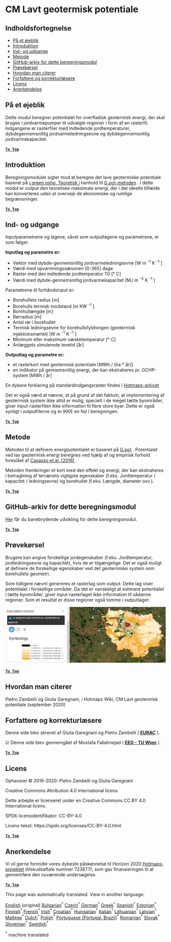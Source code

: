 <h1><a class="anchor" id="cm-shallow-geothermal-potential" href="#cm-shallow-geothermal-potential"><i class="fa fa-link"></i></a>CM Lavt geotermisk potentiale</h1><h2><a class="anchor" id="table-of-contents" href="#table-of-contents"><i class="fa fa-link"></i></a> Indholdsfortegnelse</h2><ul><li> <a href="#in-a-glance">På et øjeblik</a></li><li> <a href="#introduction">Introduktion</a></li><li> <a href="#inputs-and-outputs">Ind- og udgange</a></li><li> <a href="#method">Metode</a></li><li> <a href="#github-repository-of-this-calculation-module">GitHub-arkiv for dette beregningsmodul</a></li><li> <a href="#sample-run">Prøvekørsel</a></li><li> <a href="#how-to-cite">Hvordan man citerer</a></li><li> <a href="#authors-and-reviewers">Forfattere og korrekturlæsere</a></li><li> <a href="#license">Licens</a></li><li> <a href="#acknowledgement">Anerkendelse</a></li></ul><h2><a class="anchor" id="in-a-glance" href="#in-a-glance"><i class="fa fa-link"></i></a> På et øjeblik</h2><p> Dette modul beregner potentialet for overfladisk geotermisk energi, der skal bruges i jordvarmepumper til udvalgte regioner i form af en rasterfil. Indgangene er rasterfiler med indledende jordtemperaturer, dybdegennemsnitlig jordvarmeledningsevne og dybdegennemsnitlig jordvarmekapacitet.</p><p> <a href="#table-of-contents"><strong><code>To Top</code></strong></a></p><h2><a class="anchor" id="introduction" href="#introduction"><i class="fa fa-link"></i></a> Introduktion</h2><p> Beregningsmodulet sigter mod at beregne det lave geotermiske potentiale baseret på <a href="https://grass.osgeo.org/grass76/manuals/addons/r.green.gshp.theoretical.html">r.green.gshp. Teoretisk i</a> henhold til <a href="https://www.sciencedirect.com/science/article/pii/S0360544216303358">G.pot-metoden</a> . I dette modul er output den teoretiske maksimale energi, der i det ideelle tilfælde kan konverteres uden at overveje de økonomiske og rumlige begrænsninger.</p><p> <a href="#table-of-contents"><strong><code>To Top</code></strong></a></p><h2><a class="anchor" id="inputs-and-outputs" href="#inputs-and-outputs"><i class="fa fa-link"></i></a> Ind- og udgange</h2><p> Inputparametrene og lagene, såvel som outputlagene og parametrene, er som følger.</p><p> <strong>Inputlag og parametre er:</strong></p><ul><li> Vektor med dybde-gennemsnitlig jordvarmeledningsevne [W m <sup>-1</sup> K <sup>-1</sup> ]</li><li> Værdi med opvarmningssæsonen [0-365] dage</li><li> Raster med den indledende jordtemperatur T0 [° C]</li><li> Værdi med dybde-gennemsnitlig jordvarmekapacitet [MJ m <sup>-3</sup> K <sup>-1</sup> ]</li></ul><p> Parametrene til forhåndsinput er:</p><ul><li> Borehullets radius [m]</li><li> Borehulls termisk modstand [m KW <sup>-1</sup> ]</li><li> Borehullængde [m]</li><li> Rørradius [m]</li><li> Antal rør i borehullet</li><li> Termisk ledningsevne for borehullsfyldningen (geotermisk injektionsmørtel) [W m <sup>-1</sup> K <sup>-1</sup> ]</li><li> Minimum eller maksimum væsketemperatur [° C]</li><li> Anlæggets simulerede levetid [år]</li></ul><p> <strong>Outputlag og parametre er:</strong></p><ul><li> et rasterkort med geotermisk potentiale [MWh / (ha * år)]</li><li> en indikator på gennemsnitlig energi, der kan ekstraheres pr. GCHP-system [MWh / år]</li></ul><p> En dybere forklaring på standardindgangsraster findes i <a href="https://gitlab.com/hotmaps/potential/potential_geothermal_raster">Hotmaps-arkivet</a></p><p> Det er også værd at nævne, at på grund af det faktum, at implementering af geotermisk system ikke altid er mulig, specielt i de meget tætte byområder, giver input-rasterfilen ikke information til flere store byer. Dette er også synligt i outputfilerne og er IKKE en fejl i beregningen.</p><p> <a href="#table-of-contents"><strong><code>To Top</code></strong></a></p><h2><a class="anchor" id="method" href="#method"><i class="fa fa-link"></i></a> Metode</h2><p> Metoden til at definere energipotentialet er baseret på <a href="https://www.sciencedirect.com/science/article/pii/S0360544216303358">G.pot</a> . Potentialet ved lav geotermisk energi beregnes ved hjælp af og empirisk forhold foreslået af <a href="https://www.sciencedirect.com/science/article/pii/S0360544216303358">Casasso et al. (2016)</a> .</p><p> Metoden frembringer et kort med den effekt og energi, der kan ekstraheres i betragtning af terrænets vigtigste egenskaber (f.eks. Jordtemperatur / kapacitet / ledningsevne) og borehullet (f.eks. Længde, diameter osv.).</p><p> <a href="#table-of-contents"><strong><code>To Top</code></strong></a></p><h2><a class="anchor" id="github-repository-of-this-calculation-module" href="#github-repository-of-this-calculation-module"><i class="fa fa-link"></i></a> GitHub-arkiv for dette beregningsmodul</h2><p> <a href="https://github.com/HotMaps/gchp_potential/tree/develop">Her</a> får du banebrydende udvikling for dette beregningsmodul.</p><p> <a href="#table-of-contents"><strong><code>To Top</code></strong></a></p><h2><a class="anchor" id="sample-run" href="#sample-run"><i class="fa fa-link"></i></a> Prøvekørsel</h2><p> Brugere kan angive forskellige jordegenskaber (f.eks. Jordtemperatur, jordledningsevne og kapacitet), hvis de er tilgængelige. Det er også muligt at definere de forskellige egenskaber ved det geotermiske system som borehullets geometri.</p><p> Som tidligere nævnt genereres et rasterlag som output. Dette lag viser potentialet i forskellige områder. Da det er vanskeligt at estimere potentialet i tætte byområder, giver input-rasterlaget ikke information til sådanne regioner. Som et resultat er disse regioner også tomme i outputlaget.</p><img src="/en/CM-Shallow-geothermal-potential/shallow_geothermal_out_raster.png"/><p> <a href="#table-of-contents"><strong><code>To Top</code></strong></a></p><h2><a class="anchor" id="how-to-cite" href="#how-to-cite"><i class="fa fa-link"></i></a> Hvordan man citerer</h2><p> Pietro Zambelli og Giulia Garegnani, i Hotmaps Wiki, CM Lavt geotermisk potentiale (september 2020)</p><h2><a class="anchor" id="authors-and-reviewers" href="#authors-and-reviewers"><i class="fa fa-link"></i></a> Forfattere og korrekturlæsere</h2><p> Denne side blev skrevet af Giulia Garegnani og Pietro Zambelli ( <strong><a href="http://www.eurac.edu">EURAC</a></strong> ).</p><p> ☑ Denne side blev gennemgået af Mostafa Fallahnejad ( <strong><a href="https://eeg.tuwien.ac.at/">EEG - TU Wien</a></strong> ).</p><p> <a href="#table-of-contents"><strong><code>To Top</code></strong></a></p><h2><a class="anchor" id="license" href="#license"><i class="fa fa-link"></i></a> Licens</h2><p> Ophavsret © 2016-2020: Pietro Zambelli og Giulia Garegnani</p><p> Creative Commons Attribution 4.0 International licens</p><p> Dette arbejde er licenseret under en Creative Commons CC BY 4.0 International licens.</p><p> SPDX-licensidentifikator: CC-BY-4.0</p><p> Licens-tekst: https://spdx.org/licenses/CC-BY-4.0.html</p><p> <a href="#table-of-contents"><strong><code>To Top</code></strong></a></p><h2><a class="anchor" id="acknowledgement" href="#acknowledgement"><i class="fa fa-link"></i></a> Anerkendelse</h2><p> Vi vil gerne formidle vores dybeste påskønnelse til Horizon 2020 <a href="https://www.hotmaps-project.eu">Hotmaps-projektet</a> (tilskudsaftale nummer 723677), som gav finansieringen til at gennemføre den nuværende undersøgelse.</p><p> <a href="#table-of-contents"><strong><code>To Top</code></strong></a></p>
<!--- THIS IS A SUPER UNIQUE IDENTIFIER -->

This page was automatically translated. View in another language:

[English](../en/CM-Shallow-geothermal-potential) (original) [Bulgarian](../bg/CM-Shallow-geothermal-potential)<sup>\*</sup> [Czech](../cs/CM-Shallow-geothermal-potential)<sup>\*</sup>  [German](../de/CM-Shallow-geothermal-potential)<sup>\*</sup> [Greek](../el/CM-Shallow-geothermal-potential)<sup>\*</sup> [Spanish](../es/CM-Shallow-geothermal-potential)<sup>\*</sup> [Estonian](../et/CM-Shallow-geothermal-potential)<sup>\*</sup> [Finnish](../fi/CM-Shallow-geothermal-potential)<sup>\*</sup> [French](../fr/CM-Shallow-geothermal-potential)<sup>\*</sup> [Irish](../ga/CM-Shallow-geothermal-potential)<sup>\*</sup> [Croatian](../hr/CM-Shallow-geothermal-potential)<sup>\*</sup> [Hungarian](../hu/CM-Shallow-geothermal-potential)<sup>\*</sup> [Italian](../it/CM-Shallow-geothermal-potential)<sup>\*</sup> [Lithuanian](../lt/CM-Shallow-geothermal-potential)<sup>\*</sup> [Latvian](../lv/CM-Shallow-geothermal-potential)<sup>\*</sup> [Maltese](../mt/CM-Shallow-geothermal-potential)<sup>\*</sup> [Dutch](../nl/CM-Shallow-geothermal-potential)<sup>\*</sup> [Polish](../pl/CM-Shallow-geothermal-potential)<sup>\*</sup> [Portuguese (Portugal, Brazil)](../pt/CM-Shallow-geothermal-potential)<sup>\*</sup> [Romanian](../ro/CM-Shallow-geothermal-potential)<sup>\*</sup> [Slovak](../sk/CM-Shallow-geothermal-potential)<sup>\*</sup> [Slovenian](../sl/CM-Shallow-geothermal-potential)<sup>\*</sup> [Swedish](../sv/CM-Shallow-geothermal-potential)<sup>\*</sup> 

<sup>\*</sup> machine translated
